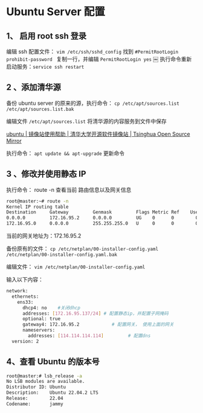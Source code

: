 # Ubuntu Server 配置

## 1、 启用 root ssh 登录

编辑 ssh 配置文件： `vim /etc/ssh/sshd_config`
找到 `#PermitRootLogin prohibit-password `
复制一行，并编辑 `PermitRootLogin yes`
￼
执行命令重新启动服务：`service ssh restart` 

## 2 、添加清华源

备份 ubuntu server 的原来的源，执行命令：
`cp /etc/apt/sources.list /etc/apt/sources.list.bak`

编辑文件  `/etc/apt/sources.list` 将清华源的内容服务到文件中保存

[ubuntu | 镜像站使用帮助 | 清华大学开源软件镜像站 | Tsinghua Open Source Mirror](https://mirrors.tuna.tsinghua.edu.cn/help/ubuntu/)

执行命令： `apt update && apt-upgrade` 更新命令

## 3 、修改并使用静态 IP

执行命令： route -n 查看当前 路由信息以及网关信息
```sh
root@master:~# route -n                                                                                         
Kernel IP routing table                                                                                         
Destination     Gateway         Genmask         Flags Metric Ref    Use Iface                                   
0.0.0.0         172.16.95.2     0.0.0.0         UG    0      0        0 ens33                                   
172.16.95.0     0.0.0.0         255.255.255.0   U     0      0        0 ens33 
```
当前的网关地址为：172.16.95.2

备份原有的文件：
`cp /etc/netplan/00-installer-config.yaml /etc/netplan/00-installer-config.yaml.bak`

编辑文件：
`vim /etc/netplan/00-installer-config.yaml`

输入以下内容：

```sh
network:                                                                                                        
  ethernets:                                                                                                    
    ens33:                                                                                                      
      dhcp4: no    #关闭dhcp                                                                                             
      addresses: [172.16.95.137/24] # 配置静态ip，并配置子网掩码                                                                             
      optional: true                                                                                            
      gateway4: 172.16.95.2            # 配置网关， 使用上面的网关                                                                         
      nameservers:                                                                                              
        addresses: [114.114.114.114]         # 配置dns                                                                   
  version: 2 
```

## 4、查看 Ubuntu 的版本号

```sh
root@master:# lsb_release -a                                                                         
No LSB modules are available.                                                                                   
Distributor ID: Ubuntu                                                                                          
Description:    Ubuntu 22.04.2 LTS                                                                              
Release:        22.04                                                                                           
Codename:       jammy 
```

